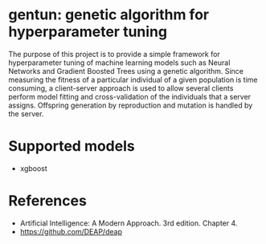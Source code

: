 # gentun: genetic algorithm for hyperparameter tuning

The purpose of this project is to provide a simple framework for hyperparameter tuning of machine learning models
such as Neural Networks and Gradient Boosted Trees using a genetic algorithm. Since measuring the fitness of a
particular individual of a given population is time consuming, a client-server approach is used to allow several
clients perform model fitting and cross-validation of the individuals that a server assigns. Offspring generation by
reproduction and mutation is handled by the server.

# Supported models

* xgboost

# References

* Artificial Intelligence: A Modern Approach. 3rd edition. Chapter 4.
* https://github.com/DEAP/deap
